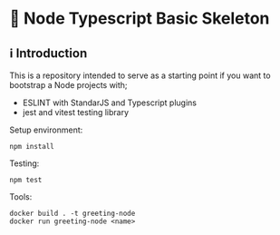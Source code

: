 # 🚀 Node Typescript Basic Skeleton

## ℹ️ Introduction

This is a repository intended to serve as a starting point if you want to bootstrap a Node projects with;

- ESLINT with StandarJS and Typescript plugins
- jest and vitest testing library

Setup environment:

```
npm install
``````

Testing:

```
npm test
```

Tools:

```
docker build . -t greeting-node
docker run greeting-node <name>
```
